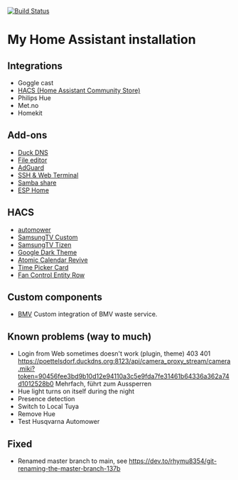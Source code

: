 [![Build Status](https://travis-ci.org/ChrLipp/ha-config.svg?branch=master)](https://travis-ci.org/ChrLipp/ha-config)

# My Home Assistant installation

## Integrations
- Goggle cast
- [HACS (Home Assistant Community Store)](https://github.com/hacs/integration)
- Philips Hue
- Met.no
- Homekit

## Add-ons
- [Duck DNS](https://github.com/home-assistant/hassio-addons/tree/master/duckdns)
- [File editor](https://github.com/home-assistant/hassio-addons/tree/master/configurator)
- [AdGuard](https://github.com/hassio-addons/addon-adguard-home)
- [SSH & Web Terminal](https://github.com/hassio-addons/addon-ssh)
- [Samba share](https://github.com/home-assistant/hassio-addons/tree/master/samba)
- [ESP Home](https://esphome.io/)

##  HACS
- [automower](https://github.com/walthowd/ha-automower)
- [SamsungTV Custom](https://github.com/roberodin/ha-samsungtv-custom)
- [SamsungTV Tizen](https://github.com/jaruba/ha-samsungtv-tizen)
- [Google Dark Theme](https://github.com/JuanMTech/google_dark_theme)
- [Atomic Calendar Revive](https://github.com/marksie1988/atomic-calendar-revive)
- [Time Picker Card](https://github.com/GeorgeSG/lovelace-time-picker-card)
- [Fan Control Entity Row](https://github.com/finity69x2/fan-control-entity-row)

##  Custom components
- [BMV](https://www.bmv.at/service/muellabfuhrtermine.html)
  Custom integration of BMV waste service.

##  Known problems (way to much)

- Login from Web sometimes doesn't work (plugin, theme)
  403 401 https://poettelsdorf.duckdns.org:8123/api/camera_proxy_stream/camera.miki?token=90456fee3bd9b10d12e94110a3c5e9fda7fe31461b64336a362a74d1012528b0
  Mehrfach, führt zum Aussperren
- Hue light turns on itself during the night
- Presence detection
- Switch to Local Tuya
- Remove Hue
- Test Husqvarna Automower

## Fixed

- Renamed master branch to main, see https://dev.to/rhymu8354/git-renaming-the-master-branch-137b
